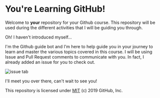  # You're Learning GitHub!

Welcome to **your** repository for your Github course. This repository will be used during the different activities that I will be guiding you through. 

Oh! I haven't introduced myself...

I'm the Github guide bot and I'm here to help guide you in your journey to learn and master the various topics covered in this course. I will be using Issue and Pull Request comments to communicate with you. In fact, I already added an issue for you to check out.

![issue tab](https://lab.github.com/public/images/issue_tab.png)

I'll meet you over there, can't wait to see you!

This repository is licensed under [MIT](../LICENSE) (c) 2019 GitHub, Inc.
